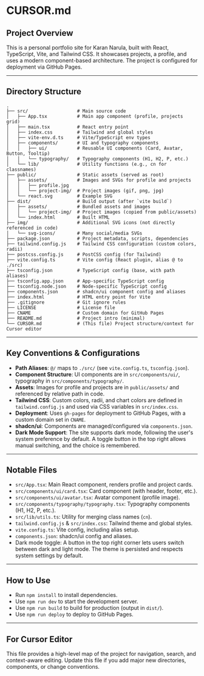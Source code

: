 # CURSOR.md

## Project Overview

This is a personal portfolio site for Karan Narula, built with React, TypeScript, Vite, and Tailwind CSS. It showcases projects, a profile, and uses a modern component-based architecture. The project is configured for deployment via GitHub Pages.

---

## Directory Structure

```
.
├── src/                  # Main source code
│   ├── App.tsx           # Main app component (profile, projects grid)
│   ├── main.tsx          # React entry point
│   ├── index.css         # Tailwind and global styles
│   ├── vite-env.d.ts     # Vite/TypeScript env types
│   ├── components/       # UI and typography components
│   │   ├── ui/           # Reusable UI components (Card, Avatar, Button, Tooltip)
│   │   └── typography/   # Typography components (H1, H2, P, etc.)
│   └── lib/              # Utility functions (e.g., cn for classnames)
├── public/               # Static assets (served as root)
│   ├── assets/           # Images and SVGs for profile and projects
│   │   ├── profile.jpg
│   │   └── project-img/  # Project images (gif, png, jpg)
│   └── react.svg         # Example SVG
├── dist/                 # Build output (after `vite build`)
│   ├── assets/           # Bundled assets and images
│   │   └── project-img/  # Project images (copied from public/assets)
│   └── index.html        # Built HTML
├── img/                  # Additional SVG icons (not directly referenced in code)
│   └── svg-icons/        # Many social/media SVGs
├── package.json          # Project metadata, scripts, dependencies
├── tailwind.config.js    # Tailwind CSS configuration (custom colors, radii)
├── postcss.config.js     # PostCSS config (for Tailwind)
├── vite.config.ts        # Vite config (React plugin, alias @ to ./src)
├── tsconfig.json         # TypeScript config (base, with path aliases)
├── tsconfig.app.json     # App-specific TypeScript config
├── tsconfig.node.json    # Node-specific TypeScript config
├── components.json       # shadcn/ui component config and aliases
├── index.html            # HTML entry point for Vite
├── .gitignore            # Git ignore rules
├── LICENSE               # License file
├── CNAME                 # Custom domain for GitHub Pages
├── README.md             # Project intro (minimal)
└── CURSOR.md             # (This file) Project structure/context for Cursor editor
```

---

## Key Conventions & Configurations

- **Path Aliases**: `@/` maps to `./src/` (see `vite.config.ts`, `tsconfig.json`).
- **Component Structure**: UI components are in `src/components/ui/`, typography in `src/components/typography/`.
- **Assets**: Images for profile and projects are in `public/assets/` and referenced by relative path in code.
- **Tailwind CSS**: Custom colors, radii, and chart colors are defined in `tailwind.config.js` and used via CSS variables in `src/index.css`.
- **Deployment**: Uses `gh-pages` for deployment to GitHub Pages, with a custom domain set in `CNAME`.
- **shadcn/ui**: Components are managed/configured via `components.json`.
- **Dark Mode Support**: The site supports dark mode, following the user's system preference by default. A toggle button in the top right allows manual switching, and the choice is remembered.

---

## Notable Files

- `src/App.tsx`: Main React component, renders profile and project cards.
- `src/components/ui/card.tsx`: Card component (with header, footer, etc.).
- `src/components/ui/avatar.tsx`: Avatar component (profile image).
- `src/components/typography/typography.tsx`: Typography components (H1, H2, P, etc.).
- `src/lib/utils.ts`: Utility for merging class names (`cn`).
- `tailwind.config.js` & `src/index.css`: Tailwind theme and global styles.
- `vite.config.ts`: Vite config, including alias setup.
- `components.json`: shadcn/ui config and aliases.
- Dark mode toggle: A button in the top right corner lets users switch between dark and light mode. The theme is persisted and respects system settings by default.

---

## How to Use

- Run `npm install` to install dependencies.
- Use `npm run dev` to start the development server.
- Use `npm run build` to build for production (output in `dist/`).
- Use `npm run deploy` to deploy to GitHub Pages.

---

## For Cursor Editor

This file provides a high-level map of the project for navigation, search, and context-aware editing. Update this file if you add major new directories, components, or change conventions.
